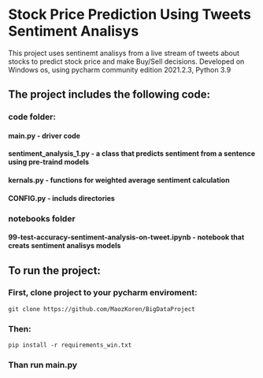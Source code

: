 # Stock Price Prediction Using Tweets Sentiment Analisys

This project uses sentinemt analisys from a live stream of tweets about stocks to predict stock price and make Buy/Sell decisions.
Developed on Windows os, using pycharm community edition 2021.2.3, Python 3.9

## The project includes the following code:

### code folder:

#### main.py - driver code
#### sentiment_analysis_1.py - a class that predicts sentiment from a sentence using pre-traind models
#### kernals.py - functions for weighted average sentiment calculation
#### CONFIG.py - includs directories

### notebooks folder

#### 99-test-accuracy-sentiment-analysis-on-tweet.ipynb - notebook that creats sentiment analisys models

## To run the project:

### First, clone project to your pycharm enviroment:

```text
git clone https://github.com/MaozKoren/BigDataProject
```

### Then:

```text
pip install -r requirements_win.txt
```

### Than run main.py
